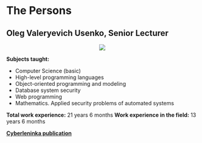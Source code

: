 
# The Persons

## Oleg Valeryevich Usenko, Senior Lecturer

<p align="center">
  <img src="https://github.com/user-attachments/assets/3511fe5e-8d1e-4f0f-be52-a2410970fe8f" />
</p>

**Subjects taught:**

- Computer Science (basic)
- High-level programming languages
- Object-oriented programming and modeling
- Database system security
- Web programming
- Mathematics. Applied security problems of automated systems

**Total work experience:** 21 years 6 months
**Work experience in the field:** 13 years 6 months

**[Cyberleninka publication](https://cyberleninka.ru/search?q=%D0%A3%D1%81%D0%B5%D0%BD%D0%BA%D0%BE%20%D0%9E%D0%BB%D0%B5%D0%B3%20%D0%92%D0%B0%D0%BB%D0%B5%D1%80%D1%8C%D0%B5%D0%B2%D0%B8%D1%87&page=1)**






